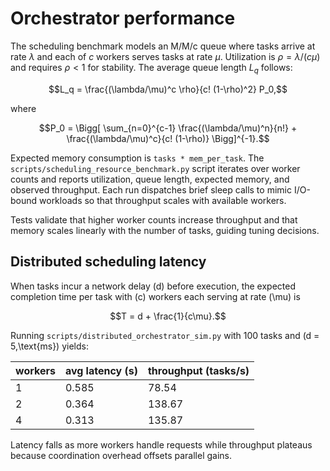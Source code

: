 # Orchestrator performance

The scheduling benchmark models an M/M/c queue where tasks arrive at rate
$\lambda$ and each of $c$ workers serves tasks at rate $\mu$. Utilization is
$\rho = \lambda / (c\mu)$ and requires $\rho < 1$ for stability. The average
queue length $L_q$ follows:

$$L_q = \frac{(\lambda/\mu)^c \rho}{c! (1-\rho)^2} P_0,$$

where

$$P_0 = \Bigg[ \sum_{n=0}^{c-1} \frac{(\lambda/\mu)^n}{n!} +
\frac{(\lambda/\mu)^c}{c! (1-\rho)} \Bigg]^{-1}.$$

Expected memory consumption is `tasks * mem_per_task`. The
`scripts/scheduling_resource_benchmark.py` script iterates over worker counts
and reports utilization, queue length, expected memory, and observed throughput.
Each run dispatches brief sleep calls to mimic I/O-bound workloads so that
throughput scales with available workers.

Tests validate that higher worker counts increase throughput and that memory
scales linearly with the number of tasks, guiding tuning decisions.

## Distributed scheduling latency

When tasks incur a network delay \(d\) before execution, the expected
completion time per task with \(c\) workers each serving at rate \(\mu\) is

$$T = d + \frac{1}{c\mu}.$$

Running `scripts/distributed_orchestrator_sim.py` with 100 tasks and
\(d = 5\,\text{ms}\) yields:

| workers | avg latency (s) | throughput (tasks/s) |
| ------- | --------------- | -------------------- |
| 1       | 0.585           | 78.54                |
| 2       | 0.364           | 138.67               |
| 4       | 0.313           | 135.87               |

Latency falls as more workers handle requests while throughput plateaus
because coordination overhead offsets parallel gains.

